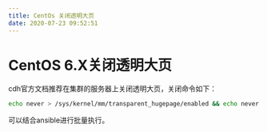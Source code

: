 ```yaml
---
title: CentOs 关闭透明大页
date: 2020-07-23 09:52:51
---
```

# CentOS 6.X关闭透明大页

cdh官方文档推荐在集群的服务器上关闭透明大页，关闭命令如下：

```bash
echo never > /sys/kernel/mm/transparent_hugepage/enabled && echo never > /sys/kernel/mm/transparent_hugepage/defrag && echo 'echo never > /sys/kernel/mm/transparent_hugepage/enabled' >> /etc/rc.local && echo 'echo never > /sys/kernel/mm/transparent_hugepage/defrag' >> /etc/rc.local
```

可以结合ansible进行批量执行。

